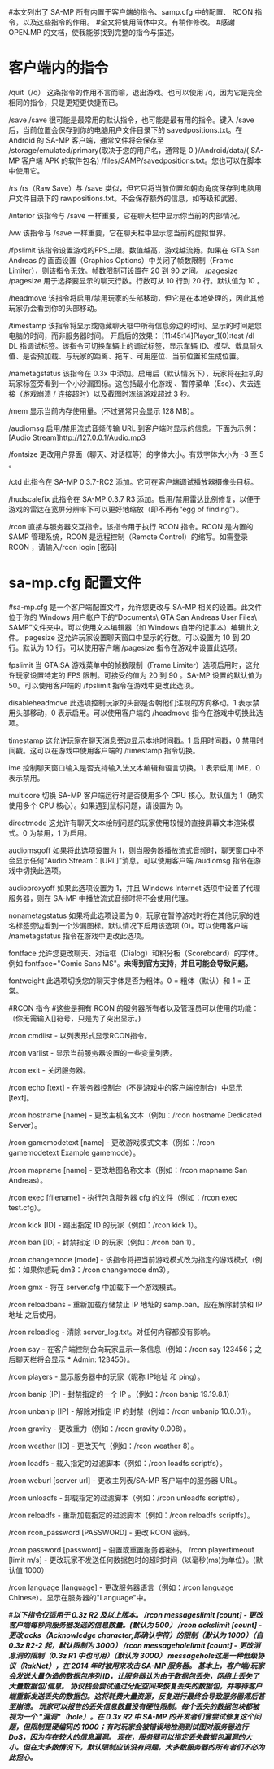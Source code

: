 #本文列出了 SA-MP 所有内置于客户端的指令、samp.cfg 中的配置、 RCON 指令，以及这些指令的作用。
#全文将使用简体中文。有稍作修改。
#感谢 OPEN.MP 的文档，使我能够找到完整的指令与描述。

# 客户端内的指令
/quit（/q）
这条指令的作用不言而喻，退出游戏。也可以使用 /q，因为它是完全相同的指令，只是更短更快捷而已。

/save
/save 很可能是最常用的默认指令，也可能是最有用的指令。键入 /save 后，当前位置会保存到你的电脑用户文件目录下的 savedpositions.txt。在 Android 的 SA-MP 客户端，通常文件将会保存至 /storage/emulated/primary(取决于您的用户名，通常是 0 )/Android/data/( SA-MP 客户端 APK 的软件包名) /files/SAMP/savedpositions.txt。您也可以在脚本中使用它。

/rs
/rs（Raw Save）与 /save 类似，但它只将当前位置和朝向角度保存到电脑用户文件目录下的 rawpositions.txt。不会保存额外的信息，如等级和武器。

/interior
该指令与 /save 一样重要，它在聊天栏中显示你当前的内部情况。

/vw
该指令与 /save 一样重要，它在聊天栏中显示您当前的虚拟世界。

/fpslimit
该指令设置游戏的FPS上限。数值越高，游戏越流畅。如果在 GTA San Andreas 的 画面设置（Graphics Options）中关闭了帧数限制（Frame Limiter），则该指令无效。帧数限制可设置在 20 到 90 之间。
/pagesize
/pagesize 用于选择要显示的聊天行数。行数可从 10 行到 20 行。默认值为 10 。

/headmove
该指令将启用/禁用玩家的头部移动，但它是在本地处理的，因此其他玩家仍会看到你的头部移动。

/timestamp
该指令将显示或隐藏聊天框中所有信息旁边的时间。显示的时间是您电脑的时间，而非服务器时间。
开启后的效果：
[11:45:14]Player_1(0):test
/dl
DL 指调试标签。该指令可切换车辆上的调试标签，显示车辆 ID、模型、载具耐久值、是否预加载、与玩家的距离、拖车、可用座位、当前位置和生成位置。

/nametagstatus
该指令在 0.3x 中添加。启用后（默认情况下），玩家将在挂机的玩家标签旁看到一个小沙漏图标。这包括最小化游戏 、暂停菜单（Esc）、失去连接（游戏崩溃 / 连接超时）以及截图时冻结游戏超过 3 秒。

/mem
显示当前内存使用量。(不过通常只会显示 128 MB）。

/audiomsg
启用/禁用流式音频传输 URL 到客户端时显示的信息。下面为示例：
[Audio Stream]http://127.0.0.1/Audio.mp3

/fontsize
更改用户界面（聊天、对话框等）的字体大小。有效字体大小为 -3 至 5 。

/ctd
此指令在 SA-MP 0.3.7-RC2 添加。它可在客户端调试播放器摄像头目标。

/hudscalefix
此指令在 SA-MP 0.3.7 R3 添加。启用/禁用雷达比例修复，以便于游戏的雷达在宽屏分辨率下可以更好地缩放（即不再有“egg of finding”）。

/rcon
直接与服务器交互指令。该指令用于执行 RCON 指令。RCON 是内置的 SAMP 管理系统，RCON 是远程控制（Remote Control）的缩写。如需登录 RCON ，请输入/rcon login [密码]

# sa-mp.cfg 配置文件
#sa-mp.cfg 是一个客户端配置文件，允许您更改与 SA-MP 相关的设置。此文件位于你的 Windows 用户帐户下的“Documents\ GTA San Andreas User Files\ SAMP”文件夹中。可以使用文本编辑器（如 Windows 自带的记事本）编辑此文件。
pagesize
这允许玩家设置聊天窗口中显示的行数。可以设置为 10 到 20 行。默认为 10 行。可以使用客户端 /pagesize 指令在游戏中设置此选项。

fpslimit
当 GTA:SA 游戏菜单中的帧数限制（Frame Limiter）选项启用时，这允许玩家设置特定的 FPS 限制。可接受的值为 20 到 90 。SA-MP 设置的默认值为 50。可以使用客户端的 /fpslimit 指令在游戏中更改此选项。

disableheadmove
此选项控制玩家的头部是否朝他们注视的方向移动。1 表示禁用头部移动，0 表示启用。可以使用客户端的 /headmove 指令在游戏中切换此选项。

timestamp
这允许玩家在聊天消息旁边显示本地时间戳。1 启用时间戳，0 禁用时间戳。这可以在游戏中使用客户端的 /timestamp 指令切换。

ime
控制聊天窗口输入是否支持输入法文本编辑和语言切换。1 表示启用 IME，0 表示禁用。

multicore
切换 SA-MP 客户端运行时是否使用多个 CPU 核心。默认值为 1（确实使用多个 CPU 核心）。如果遇到鼠标问题，请设置为 0。

directmode
这允许有聊天文本绘制问题的玩家使用较慢的直接屏幕文本渲染模式。0 为禁用，1 为启用。

audiomsgoff
如果将此选项设置为 1，则当服务器播放流式音频时，聊天窗口中不会显示任何“Audio Stream：[URL]”消息。可以使用客户端 /audiomsg 指令在游戏中切换此选项。

audioproxyoff
如果此选项设置为 1，并且 Windows Internet 选项中设置了代理服务器，则在 SA-MP 中播放流式音频时将不会使用代理。

nonametagstatus
如果将此选项设置为 0，玩家在暂停游戏时将在其他玩家的姓名标签旁边看到一个沙漏图标。默认情况下启用该选项 (0)。可以使用客户端 /nametagstatus 指令在游戏中更改此选项。

fontface
允许您更改聊天、对话框（Dialog）和积分板（Scoreboard）的字体。例如 fontface="Comic Sans MS"。**未得到官方支持，并且可能会导致问题。**

fontweight
此选项切换您的聊天字体是否为粗体。0 = 粗体（默认）和 1 = 正常。

#RCON 指令
#这些是拥有 RCON 的服务器所有者以及管理员可以使用的功能：（你无需输入[]符号，只是为了突出显示。)

/rcon cmdlist - 以列表形式显示RCON指令。

/rcon varlist - 显示当前服务器设置的一些变量列表。

/rcon exit - 关闭服务器。

/rcon echo [text] - 在服务器控制台（不是游戏中的客户端控制台）中显示[text]。

/rcon hostname [name] - 更改主机名文本（例如：/rcon hostname Dedicated Server）。

/rcon gamemodetext [name] - 更改游戏模式文本（例如：/rcon gamemodetext Example gamemode）。

/rcon mapname [name] - 更改地图名称文本（例如：/rcon mapname San Andreas）。

/rcon exec [filename] - 执行包含服务器 cfg 的文件（例如：/rcon exec test.cfg）。

/rcon kick [ID] - 踢出指定 ID 的玩家（例如：/rcon kick 1）。

/rcon ban [ID] - 封禁指定 ID 的玩家（例如：/rcon ban 1）。

/rcon changemode [mode] - 该指令将把当前游戏模式改为指定的游戏模式（例如：如果你想玩 dm3：/rcon changemode dm3）。

/rcon gmx - 将在 server.cfg 中加载下一个游戏模式。

/rcon reloadbans - 重新加载存储禁止 IP 地址的 samp.ban。应在解除封禁和 IP地址 之后使用。

/rcon reloadlog - 清除 server_log.txt。对任何内容都没有影响。

/rcon say - 在客户端控制台向玩家显示一条信息（例如：/rcon say 123456；之后聊天栏将会显示 * Admin: 123456）。

/rcon players - 显示服务器中的玩家（昵称 IP地址 和 ping）。

/rcon banip [IP] - 封禁指定的一个 IP 。（例如：/rcon banip 19.19.8.1）

/rcon unbanip [IP] - 解除对指定 IP 的封禁（例如：/rcon unbanip 10.0.0.1）。

/rcon gravity - 更改重力（例如：/rcon gravity 0.008）。

/rcon weather [ID] - 更改天气（例如：/rcon weather 8）。

/rcon loadfs - 载入指定的过滤脚本（例如：/rcon loadfs scriptfs）。

/rcon weburl [server url] - 更改主列表/SA-MP 客户端中的服务器 URL。

/rcon unloadfs - 卸载指定的过滤脚本（例如：/rcon unloadfs scriptfs）。

/rcon reloadfs - 重新加载指定的过滤脚本（例如：/rcon reloadfs scriptfs）。

/rcon rcon_password [PASSWORD] - 更改 RCON 密码。

/rcon password [password] - 设置或重置服务器密码。
/rcon playertimeout [limit m/s] - 更改玩家不发送任何数据包时的超时时间（以毫秒(ms)为单位）。(默认值 1000）

/rcon language [language] - 更改服务器语言（例如：/rcon language Chinese）。显示在服务器的"Language"中。

#***以下指令仅适用于 0.3z R2 及以上版本。
/rcon messageslimit [count] - 更改客户端每秒向服务器发送的信息数量。(默认为 500）
/rcon ackslimit [count] - 更改 acks（Acknowledge character,即确认字符）的限制（默认为 1000）（自 0.3z R2-2 起，默认限制为 3000）
/rcon messageholelimit [count] - 更改消息洞的限制（0.3z R1 中也可用）（默认为 3000）
***messagehole***这是一种低级协议（RakNet），在 2014 年时被用来攻击 SA-MP 服务器。
基本上，客户端/玩家会发送大量伪造的数据包序列 ID，让服务器认为由于数据包丢失，网络上丢失了大量数据包/信息。
协议栈会尝试通过分配空间来恢复丢失的数据包，并等待客户端重新发送丢失的数据包。这将耗费大量资源，反复进行最终会导致服务器滞后甚至崩溃。
玩家可以报告的丢失信息数量没有硬性限制。每个丢失的数据包块都被视为一个 "漏洞"（hole）。在 0.3x R2 中 SA-MP 的开发者们曾尝试修复这个问题，但限制是硬编码的 1000；有时玩家会被错误地检测到试图对服务器进行 DoS，因为存在较大的信息漏洞。
现在，服务器可以指定丢失数据包漏洞的大小。但在大多数情况下，默认限制应该没有问题，大多数服务器的所有者们不必为此担心。***